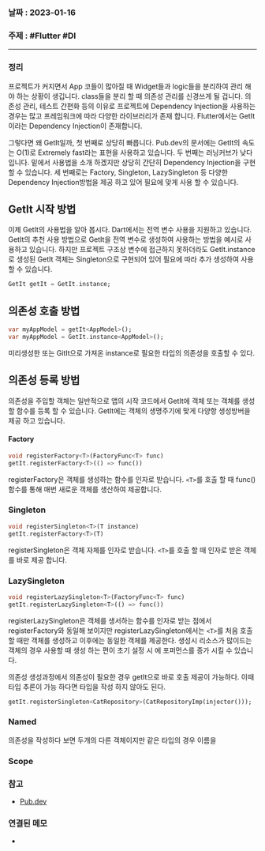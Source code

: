 ### 날짜 : 2023-01-16
### 주제 : #Flutter #DI
----
### 정리
프로젝트가 커지면서 App 코들이 많아질 때 Widget들과 logic들을 분리하여 관리 해야 하는 상황이 생깁니다.
class들을 분리 할 때 의존성 관리를 신경쓰게 될 겁니다. 의존성 관리, 테스트 간편화 등의 이유로 프로젝트에 
Dependency Injection을 사용하는 경우는 많고 프레임워크에 따라 다양한 라이브러리가 존재 합니다.
Flutter에서는 GetIt이라는 Dependency Injection이 존재합니다.

그렇다면 왜 GetIt일까, 첫 번째로 상당히 빠릅니다. Pub.dev의 문서에는 GetIt의 속도는 O(1)로 Extremely fast라는 표현을 사용하고 있습니다. 두 번째는 러닝커브가 낮다 입니다. 밑에서 사용법을 소개 하겠지만 상당히 간단히 Dependency Injection을 구현 할 수 있습니다. 세 번째로는 Factory, Singleton, LazySingleton 등 다양한 Dependency Injection방법을 제공 하고 있어 필요에 맞게 사용 할 수 있습니다.

## GetIt 시작 방법
이제 GetIt의 사용법을 알아 봅시다. Dart에서는 전역 변수 사용을 지원하고 있습니다. GetIt의 추천 사용 방법으로 GetIt을 전역 변수로 생성하여 사용하는 방법을 예시로 사용하고 있습니다. 하지만 프로젝트 구조상 변수에 접근하지 못하더라도 GetIt.instance로 생성된 GetIt 객체는 Singleton으로 구현되어 있어 필요에 따라 추가 생성하여 사용할 수 있습니다.
```Dart
GetIt getIt = GetIt.instance;
```

## 의존성 호출 방법
```Dart
var myAppModel = getIt<AppModel>();
var myAppModel = GetIt.instance<AppModel>();
```
미리생성한 또는 GitIt으로 가져온 instance로 필요한 타입의 의존성을 호출할 수 있다.

## 의존성 등록 방법
의존성을 주입할 객체는 일반적으로 앱의 시작 코드에서 GetIt에 객체 또는 객체를 생성할 함수를 등록 할 수 있습니다. GetIt에는 객체의 생명주기에 맞게 다양항 생성방버을 제공 하고 있습니다.
#### Factory
```Dart
void registerFactory<T>(FactoryFunc<T> func)
getIt.registerFactory<T>(() => func())
```
registerFactory은 객체를 생성하는 함수를 인자로 받습니다. `<T>`를 호출 할 때 func() 함수를 통해 매번 새로운 객체를 생산하여 제공합니다.

### Singleton
```Dart
void registerSingleton<T>(T instance)
getIt.registerFactory<T>(T)
```
registerSingleton은 객체 자체를 인자로 받습니다. `<T>`를 호출 할 때 인자로 받은 객체를 바로 제공 합니다.

### LazySingleton
```Dart
void registerLazySingleton<T>(FactoryFunc<T> func)
getIt.registerLazySingleton<T>(() => func())
```
registerLazySingleton은 객체를 생서하는 함수를 인자로 받는 점에서 registerFactory와 동일해 보이지만 
registerLazySingleton에서는 `<T>`를 처음 호출할 때만 객체를 생성하고 이후에는 동일한 객체를 제공한다.
생성시 리소스가 많이드는 객체의 경우 사용할 때 생성 하는 편이 초기 설정 시 에 포퍼먼스를 증가 시킬 수 있습니다.

의존성 생성과정에서 의존성이 필요한 경우 getIt으로 바로 호출 제공이 가능하다. 이때 타입 추론이 가능 하다면 
타입을 작성 하지 않아도 된다.
```Dart
getIt.registerSingleton<CatRepository>(CatRepositoryImp(injector()));
```

### Named
의존성을 작성하다 보면 두개의 다른 객체이지만 같은 타입의 경우 이름을 

### Scope


### 참고
- [Pub.dev](https://pub.dev/packages/get_it)

### 연결된 메모
- 